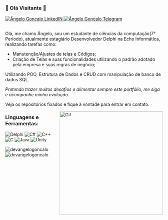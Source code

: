 ### 🤖 Olá Visitante 🤖

<a href="https://www.linkedin.com/in/devangelo/">
  <img alt="Ângelo Gonçalo LinkedIN" src="https://img.shields.io/badge/LinkedIn-0077B5?style=for-the-badge&logo=linkedin&logoColor=white" />
</a>

<a href="https://t.me/SamuraiCeg0">
  <img alt="Ângelo Gonçalo Telegram" src="https://img.shields.io/badge/Telegram-2CA5E0?style=for-the-badge&logo=telegram&logoColor=white" />
</a>

##
Olá, me chamo Ângelo, sou um estudante de ciências da computação(7° Periodo), atualmente estagiário Desenvolvedor Delphi na Echo Informática, realizando tarefas como:
- Manutenção/Ajustes de telas e Códigos;
- Criação de Telas e suas funcionalidades utilizando o padrão adotado pela empresa e suas regras de negócio; 

Utilizando POO, Estrutura de Dados e CRUD com manipulação de banco de dados SQL.

_Pretendo trazer muitos desafios e alimentar sempre este portfólio, me siga e acompanhe minha evolução._

Veja os repositórios fixados e fique à vontade para entrar em contato. 

<a href="https://www.google.com/url?sa=i&url=https%3A%2F%2Fwww.pinterest.com%2Fpin%2F568790627928202477%2F&psig=AOvVaw3C14xtiG6itC4rb7kNSIhB&ust=1618802133016000&source=images&cd=vfe&ved=0CAIQjRxqFwoTCOipjoPqhvACFQAAAAAdAAAAABAD">
  <img align="Right" alt="Gif" width="330px" src="https://user-images.githubusercontent.com/45950068/115100093-cc406f00-9f10-11eb-8815-bcd6aa45d245.gif" />
</a>

<h3 align="Left">Linguagens e Ferramentas:</h3>
<p 
  <a>
    <img alt="Delphi" src="https://img.shields.io/badge/Delphi-B22222?style=for-the-badge&logo=delphi&logoColor=white" />
  </a> 
  <a>
    <img alt="C#" src="https://img.shields.io/badge/C%23-239120?style=for-the-badge&logo=c-sharp&logoColor=white" />
  </a>
  <a>
    <img alt="C++" src="https://img.shields.io/badge/C%2B%2B-00599C?style=for-the-badge&logo=c%2B%2B&logoColor=white" />
  </a>
  <a>
    <img alt="C" src="https://img.shields.io/badge/C-00599C?style=for-the-badge&logo=c&logoColor=white" />
  </a> 
  <a>
    <img alt="Java" src="https://img.shields.io/badge/Java-ED8B00?style=for-the-badge&logo=java&logoColor=white" />
  </a>
  <a>
    <img alt="Unity" src="https://img.shields.io/badge/Unity-100000?style=for-the-badge&logo=unity&logoColor=white" />
  </a> 
</p>

<p><img align="left" src="https://github-readme-stats.vercel.app/api/top-langs/?username=devangelogoncalo&show_icons=true&theme=dark&hide_border=true&locale=en&layout=compact" alt="devangelogoncalo" /></p>

<p>&nbsp;<img align="Left" src="https://github-readme-stats.vercel.app/api?username=devangelogoncalo&show_icons=true&theme=dark&hide_border=true&locale=en" alt="devangelogoncalo" /></p>

